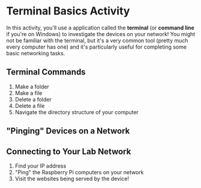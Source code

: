 # Terminal Basics Activity

In this activity, you'll use a application called the **terminal** (or **command line** if you're on Windows) to investigate the devices on your network! You might not be familiar with the terminal, but it's a very common tool (pretty much every computer has one) and it's particularly useful for completing some basic networking tasks.

## Terminal Commands

1. Make a folder
2. Make a file
3. Delete a folder
4. Delete a file
5. Navigate the directory structure of your computer

## "Pinging" Devices on a Network

## Connecting to Your Lab Network

1. Find your IP address
2. "Ping" the Raspberry Pi computers on your network
3. Visit the websites being served by the device!